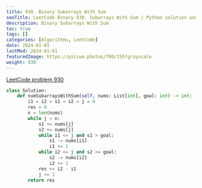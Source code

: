 ```yaml
---
title: 930. Binary Subarrays With Sum
seoTitle: LeetCode Binary 930. Subarrays With Sum | Python solution and explanation
description: Binary Subarrays With Sum
toc: true
tags: []
categories: [Algorithms, LeetCode]
date: 2024-01-01
lastMod: 2024-01-01
featuredImage: https://picsum.photos/700/155?grayscale
weight: 930
---
```


[LeetCode problem 930](https://leetcode.com/problems/binary-subarrays-with-sum/)

```python
class Solution:
    def numSubarraysWithSum(self, nums: List[int], goal: int) -> int:
        i1 = i2 = s1 = s2 = j = 0
        res = 0
        n = len(nums)
        while j < n:
            s1 += nums[j]
            s2 += nums[j]
            while i1 <= j and s1 > goal:
                s1 -= nums[i1]
                i1 += 1
            while i2 <= j and s2 >= goal:
                s2 -= nums[i2]
                i2 += 1
            res += i2 - i1
            j += 1
        return res
```

